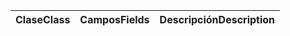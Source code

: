 | <span data-ttu-id="add5b-101">Clase</span><span class="sxs-lookup"><span data-stu-id="add5b-101">Class</span></span> | <span data-ttu-id="add5b-102">Campos</span><span class="sxs-lookup"><span data-stu-id="add5b-102">Fields</span></span> | <span data-ttu-id="add5b-103">Descripción</span><span class="sxs-lookup"><span data-stu-id="add5b-103">Description</span></span> |
|:---|:---|:---|
